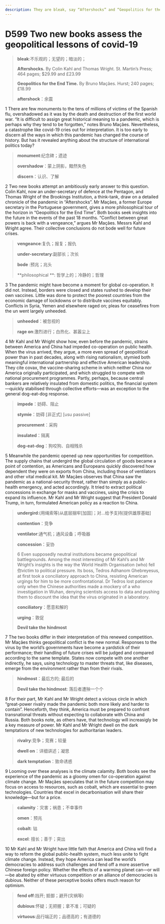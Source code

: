 ```yaml
---
description: They are bleak, say “Aftershocks” and “Geopolitics for the End Time”
---
```


# D599 Two new books assess the geopolitical lessons of covid-19
> **bleak**:不乐观的；无望的；暗淡的；
 > 
> **Aftershocks.** By Colin Kahl and Thomas Wright. St. Martin’s Press; 464 pages; $29.99 and £23.99
 > 
> **Geopolitics for the End Time.** By Bruno Maçães. Hurst; 240 pages; £18.99
 > 
> **aftershock**：余震
 > 

1 There are few monuments to the tens of millions of victims of the Spanish flu, overshadowed as it was by the death and destruction of the first world war. “It is difficult to assign great historical meaning to a pandemic, which is perhaps why they tend to be forgotten,” notes Bruno Maçães. Nevertheless, a catastrophe like covid-19 cries out for interpretation. It is too early to discern all the ways in which this pandemic has changed the course of history. But has it revealed anything about the structure of international politics today?

> **monument**:纪念碑；遗迹
>
> **overshadow**：蒙上阴影，黯然失色
>
> **discern**：认识、了解
>

2 Two new books attempt an ambitiously early answer to this question. Colin Kahl, now an under-secretary of defence at the Pentagon, and Thomas Wright of the Brookings Institution, a think-tank, draw on a detailed chronicle of the pandemic in “Aftershocks”. Mr Maçães, a former Europe secretary in the Portuguese government, gives a more philosophical tour of the horizon in “Geopolitics for the End Time”. Both books seek insights into the future in the events of the past 18 months. “Conflict between great powers is back with a vengeance,” argues Mr Maçães. Messrs Kahl and Wright agree. Their collective conclusions do not bode well for future crises.

> **vengeance**:复仇；报复；报仇
>
> **under-secretary**:副部长；次长
>
> **bode** :预兆；兆头
>
> **philosophical **: 哲学上的；冷静的；哲理
>

3 The pandemic might have become a moment for global co-operation. It did not. Instead, borders were closed and states rushed to develop their own vaccines. Little was done to protect the poorest countries from the economic damage of lockdowns or to distribute vaccines equitably. Conflicts in Syria, Yemen and elsewhere raged on; pleas for ceasefires from the un went largely unheeded.

> **unheeded**：被忽视的
>
> **rage on**:激烈进行；白热化、甚嚣尘上
>

4 Mr Kahl and Mr Wright show how, even before the pandemic, strains between America and China had impeded co-operation on public health. When the virus arrived, they argue, a more even spread of geopolitical power than in past decades, along with rising nationalism, stymied both meaningful international partnership and effective American leadership. They cite covax, the vaccine-sharing scheme in which neither China nor America originally participated, and which struggled to compete with national procurement programmes. Partly, perhaps, because central bankers are relatively insulated from domestic politics, the financial system—quickly stabilised through collective efforts—was an exception to the general dog-eat-dog response.

> **impede**：妨碍、阻止
>
> **stymie**：妨碍 [非正式] [usu passive]
>
> **procurement**：采购
>
> **insulated**：隔离
>
> **dog-eat-dog**：狗咬狗、自相残杀
>

5 Meanwhile the pandemic opened up new opportunities for competition. The supply chains that undergird the global circulation of goods became a point of contention, as Americans and Europeans quickly discovered how dependent they were on exports from China, including those of ventilators and other vital medical kit. Mr Maçães observes that China saw the pandemic as a national-security threat, rather than simply as a public-health emergency, and acted accordingly. It tried to extract political concessions in exchange for masks and vaccines, using the crisis to expand its influence. Mr Kahl and Mr Wright suggest that President Donald Trump, in turn, formulated American policy as a reaction to China.

> **undergird**:(用绳索等)从底层捆牢[加固]；对…给予支持[提供雄厚基础]
>
> **contention**：竞争
>
> **ventilator**:通气机；通风设备；呼吸器
>
> **concession**：妥协
>
> 6 Even supposedly neutral institutions became geopolitical battlegrounds. Among the most interesting of Mr Kahl’s and Mr Wright’s insights is the way the World Health Organisation (who) fell 你victim to political pressure. Its boss, Tedros Adhanom Ghebreyesus, at first took a conciliatory approach to China, resisting American urgings for him to be more confrontational. Dr Tedros lost patience only when the Chinese authorities made a mockery of a who investigation in Wuhan, denying scientists access to data and pushing them to discount the idea that the virus originated in a laboratory.
>
> **conciliatory**：愿意和解的
>
> **urging**：敦促
>
> **Devil take the** **hindmost**
>

7  The two books differ in their interpretation of this renewed competition. Mr Maçães thinks geopolitical conflict is the new normal. Responses to the virus by the world’s governments have become a yardstick of their performance; their handling of future crises will be judged and compared according to the same template. States now compete with one another indirectly, he says, using technology to master threats that, like diseases, emerge from the environment rather than from their rivals.

> **hindmost**：最后方的; 最后的
>
> **Devil take the hindmost**: 落后者遭殃一个个
>

8 For their part, Mr Kahl and Mr Wright detect a vicious circle in which “great-power rivalry made the pandemic both more likely and harder to contain”. Henceforth, they think, America must be prepared to confront transnational threats without expecting to collaborate with China and Russia. Both books note, as others have, that technology will increasigly be a key measure of power. Mr Kahl and Mr Wright dwell on the dark temptations of new technologies for authoritarian leaders.

> **rivalry**:竞争；竞赛；较量
>
> **dwell on**：详细讲述；凝思
>
> **dark temptation**：致命诱惑
>

9  Looming over these analyses is the climate calamity. Both books see the experience of the pandemic as a gloomy omen for co-operation against climate change. Mr Maçães speculates that in the future competition may focus on access to resources, such as cobalt, which are essential to green technologies. Countries that excel in decarbonisation will share their knowledge—but for a price.

> **calamity**：灾害；祸患；不幸事件
>
> **omen**：预兆
>
> **cobalt**: 钴
>
> **excel**: 擅长；善于；突出
>

10 Mr Kahl and Mr Wright have little faith that America and China will find a way to reform the global public-health system, much less unite to fight climate change. Instead, they hope America can lead the world’s democracies to address such challenges and fend off a more assertive Chinese foreign policy. Whether the effects of a warming planet can—or will—be abated by either virtuous competition or an alliance of democracies is dubious. Neither of these perceptive books offers much reason for optimism.

> **fend off**:挡开; 抵御；避开(灾祸等)
>
> **dubious**:怀疑；无把握；拿不准；可疑的
>
> **virtuous**:品行端正的；品德高的；有道德的
>

